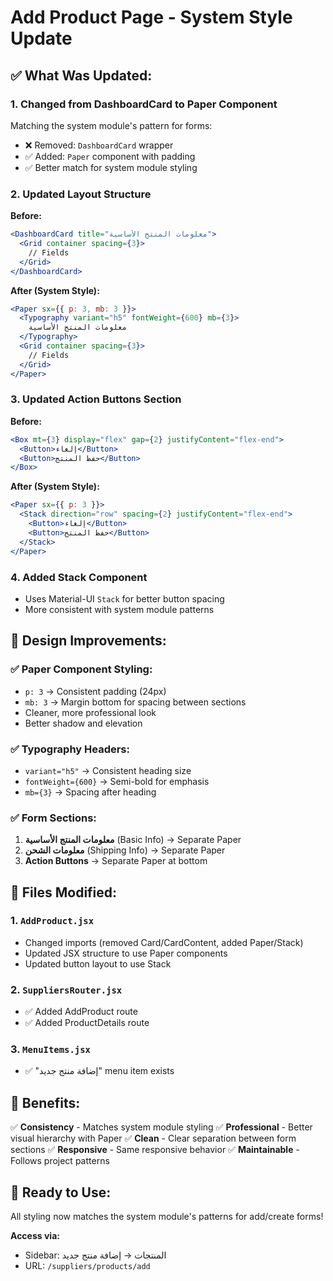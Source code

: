 # Add Product Page - System Style Update

## ✅ **What Was Updated:**

### 1. **Changed from DashboardCard to Paper Component**
Matching the system module's pattern for forms:
- ❌ Removed: `DashboardCard` wrapper
- ✅ Added: `Paper` component with padding
- ✅ Better match for system module styling

### 2. **Updated Layout Structure**

**Before:**
```jsx
<DashboardCard title="معلومات المنتج الأساسية">
  <Grid container spacing={3}>
    // Fields
  </Grid>
</DashboardCard>
```

**After (System Style):**
```jsx
<Paper sx={{ p: 3, mb: 3 }}>
  <Typography variant="h5" fontWeight={600} mb={3}>
    معلومات المنتج الأساسية
  </Typography>
  <Grid container spacing={3}>
    // Fields
  </Grid>
</Paper>
```

### 3. **Updated Action Buttons Section**

**Before:**
```jsx
<Box mt={3} display="flex" gap={2} justifyContent="flex-end">
  <Button>إلغاء</Button>
  <Button>حفظ المنتج</Button>
</Box>
```

**After (System Style):**
```jsx
<Paper sx={{ p: 3 }}>
  <Stack direction="row" spacing={2} justifyContent="flex-end">
    <Button>إلغاء</Button>
    <Button>حفظ المنتج</Button>
  </Stack>
</Paper>
```

### 4. **Added Stack Component**
- Uses Material-UI `Stack` for better button spacing
- More consistent with system module patterns

## 🎨 **Design Improvements:**

### ✅ **Paper Component Styling:**
- `p: 3` → Consistent padding (24px)
- `mb: 3` → Margin bottom for spacing between sections
- Cleaner, more professional look
- Better shadow and elevation

### ✅ **Typography Headers:**
- `variant="h5"` → Consistent heading size
- `fontWeight={600}` → Semi-bold for emphasis
- `mb={3}` → Spacing after heading

### ✅ **Form Sections:**
1. **معلومات المنتج الأساسية** (Basic Info) → Separate Paper
2. **معلومات الشحن** (Shipping Info) → Separate Paper
3. **Action Buttons** → Separate Paper at bottom

## 📁 **Files Modified:**

### 1. `AddProduct.jsx`
- Changed imports (removed Card/CardContent, added Paper/Stack)
- Updated JSX structure to use Paper components
- Updated button layout to use Stack

### 2. `SuppliersRouter.jsx`
- ✅ Added AddProduct route
- ✅ Added ProductDetails route

### 3. `MenuItems.jsx`
- ✅ "إضافة منتج جديد" menu item exists

## 🎯 **Benefits:**

✅ **Consistency** - Matches system module styling
✅ **Professional** - Better visual hierarchy with Paper
✅ **Clean** - Clear separation between form sections
✅ **Responsive** - Same responsive behavior
✅ **Maintainable** - Follows project patterns

## 🚀 **Ready to Use:**

All styling now matches the system module's patterns for add/create forms!

**Access via:**
- Sidebar: المنتجات → إضافة منتج جديد
- URL: `/suppliers/products/add`

